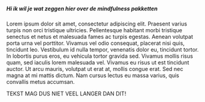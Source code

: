 ##### Hi ik wil je wat zeggen hier over de mindfulness pakketten
Lorem ipsum dolor sit amet, consectetur adipiscing elit. Praesent varius turpis non orci tristique ultricies. Pellentesque habitant morbi tristique senectus et netus et malesuada fames ac turpis egestas. Aenean volutpat porta urna vel porttitor. Vivamus vel odio consequat, placerat nisi quis, tincidunt leo. Vestibulum id nulla tempor, venenatis dolor eu, tincidunt tortor. In lobortis purus eros, eu vehicula tortor gravida sed. Vivamus mollis risus quam, sed iaculis lorem malesuada vel. Vivamus eu risus ut est tincidunt auctor. Ut arcu mauris, volutpat ut erat at, mollis congue erat. Sed nec magna at mi mattis dictum. Nam cursus lectus eu massa varius, quis convallis metus accumsan.

TEKST MAG DUS NIET VEEL LANGER DAN DIT!
